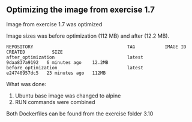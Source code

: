 ## Optimizing the image from exercise 1.7

Image from exercise 1.7 was optimized

Image sizes was before optimization (112 MB) and after (12.2 MB).

````
REPOSITORY                                   TAG           IMAGE ID       CREATED          SIZE
after_optimization                           latest        9daa837a9192   6 minutes ago    12.2MB
before_optimization                          latest        e24740957dc5   23 minutes ago   112MB
````
What was done:

1. Ubuntu base image was changed to alpine
2. RUN commands were combined

Both Dockerfiles can be found from the exercise folder 3.10
